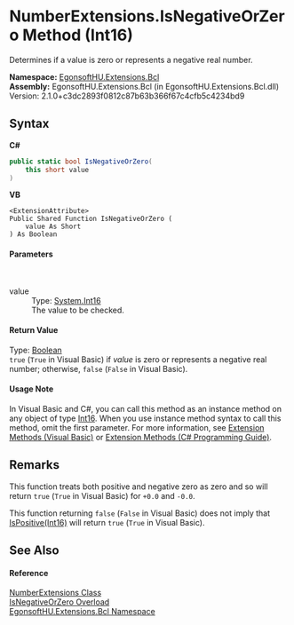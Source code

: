 # NumberExtensions.IsNegativeOrZero Method (Int16)
 

Determines if a value is zero or represents a negative real number.

**Namespace:**&nbsp;<a href="N_EgonsoftHU_Extensions_Bcl.md">EgonsoftHU.Extensions.Bcl</a><br />**Assembly:**&nbsp;EgonsoftHU.Extensions.Bcl (in EgonsoftHU.Extensions.Bcl.dll) Version: 2.1.0+c3dc2893f0812c87b63b366f67c4cfb5c4234bd9

## Syntax

**C#**<br />
``` C#
public static bool IsNegativeOrZero(
	this short value
)
```

**VB**<br />
``` VB
<ExtensionAttribute>
Public Shared Function IsNegativeOrZero ( 
	value As Short
) As Boolean
```


#### Parameters
&nbsp;<dl><dt>value</dt><dd>Type: <a href="https://learn.microsoft.com/dotnet/api/system.int16" target="_blank" rel="noopener noreferrer">System.Int16</a><br />The value to be checked.</dd></dl>

#### Return Value
Type: <a href="https://learn.microsoft.com/dotnet/api/system.boolean" target="_blank" rel="noopener noreferrer">Boolean</a><br />`true` (`True` in Visual Basic) if *value* is zero or represents a negative real number; otherwise, `false` (`False` in Visual Basic).

#### Usage Note
In Visual Basic and C#, you can call this method as an instance method on any object of type <a href="https://learn.microsoft.com/dotnet/api/system.int16" target="_blank" rel="noopener noreferrer">Int16</a>. When you use instance method syntax to call this method, omit the first parameter. For more information, see <a href="https://docs.microsoft.com/dotnet/visual-basic/programming-guide/language-features/procedures/extension-methods" target="_blank" rel="noopener noreferrer">Extension Methods (Visual Basic)</a> or <a href="https://docs.microsoft.com/dotnet/csharp/programming-guide/classes-and-structs/extension-methods" target="_blank" rel="noopener noreferrer">Extension Methods (C# Programming Guide)</a>.

## Remarks

This function treats both positive and negative zero as zero and so will return `true` (`True` in Visual Basic) for `+0.0` and `-0.0`.

This function returning `false` (`False` in Visual Basic) does not imply that <a href="M_EgonsoftHU_Extensions_Bcl_NumberExtensions_IsPositive_4.md">IsPositive(Int16)</a> will return `true` (`True` in Visual Basic).


## See Also


#### Reference
<a href="T_EgonsoftHU_Extensions_Bcl_NumberExtensions.md">NumberExtensions Class</a><br /><a href="Overload_EgonsoftHU_Extensions_Bcl_NumberExtensions_IsNegativeOrZero.md">IsNegativeOrZero Overload</a><br /><a href="N_EgonsoftHU_Extensions_Bcl.md">EgonsoftHU.Extensions.Bcl Namespace</a><br />